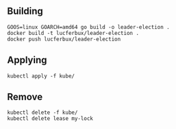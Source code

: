 ## Building

```shell script
GOOS=linux GOARCH=amd64 go build -o leader-election .
docker build -t lucferbux/leader-election .
docker push lucferbux/leader-election
```

## Applying

```shell script
kubectl apply -f kube/
```

## Remove

```shell script
kubectl delete -f kube/
kubectl delete lease my-lock
```